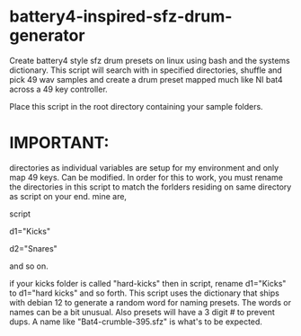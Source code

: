 # battery4-inspired-sfz-drum-generator

Create battery4 style sfz drum presets on linux using bash and the systems dictionary. This script will search with in specified directories, shuffle and pick 49 wav samples and create a drum preset mapped much like NI bat4 across a 49 key controller.

Place this script in the root directory containing your sample folders. 

# IMPORTANT: 

directories as individual variables are setup for my environment and only map 49 keys. Can be modified. In order for this to work, you must rename the directories in this script to match the forlders residing on same directory as script on your end. mine are,

script

d1="Kicks"

d2="Snares"

and so on.

if your kicks folder is called "hard-kicks" then in script, rename d1="Kicks" to d1="hard kicks" and so forth. This script uses the dictionary that ships with debian 12 to generate a random word for naming presets. The words or names can be a bit unusual. Also presets will have a 3 digit # to prevent dups. A name like "Bat4-crumble-395.sfz" is what's to be expected.

